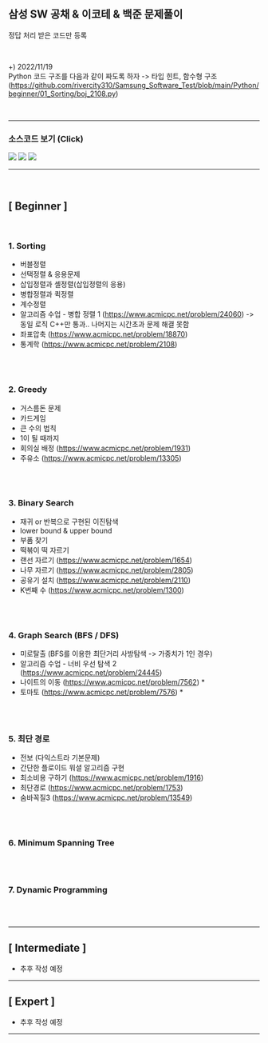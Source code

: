 ## 삼성 SW 공채 & 이코테 & 백준 문제풀이

정답 처리 받은 코드만 등록
   
<br/>

+) 2022/11/19 <br/>
Python 코드 구조를 다음과 같이 짜도록 하자 -> 타입 힌트, 함수형 구조 
(https://github.com/rivercity310/Samsung_Software_Test/blob/main/Python/beginner/01_Sorting/boj_2108.py)

<br/>

---

### 소스코드 보기 (Click) 
[<img src="https://img.shields.io/badge/C++-123456?style=flat&logo=Cplusplus&logoColor=white"/>](https://github.com/rivercity310/Samsung_Software_Test/tree/main/Cpp) [<img src="https://img.shields.io/badge/Java-red?style=flat&logo=OpenJDK&logoColor=white"/>](https://github.com/rivercity310/Samsung_Software_Test/tree/main/Java) [<img src="https://img.shields.io/badge/Python-blue?style=flat&logo=Python&logoColor=white"/>](https://github.com/rivercity310/Samsung_Software_Test/tree/main/Python)

---
<br/>

## [ Beginner ]  

<br/>

### 1. Sorting
- 버블정렬
- 선택정렬 & 응용문제
- 삽입정렬과 셸정렬(삽입정렬의 응용)
- 병합정렬과 퀵정렬
- 계수정렬
- 알고리즘 수업 - 병합 정렬 1 (https://www.acmicpc.net/problem/24060) -> 동일 로직 C++만 통과.. 나머지는 시간초과 문제 해결 못함
- 좌표압축 (https://www.acmicpc.net/problem/18870)
- 통계학 (https://www.acmicpc.net/problem/2108) 

<br/><br/>

### 2. Greedy
- 거스름돈 문제
- 카드게임
- 큰 수의 법칙
- 1이 될 때까지
- 회의실 배정 (https://www.acmicpc.net/problem/1931)
- 주유소 (https://www.acmicpc.net/problem/13305)

<br/><br/>

### 3. Binary Search
- 재귀 or 반복으로 구현된 이진탐색
- lower bound & upper bound
- 부품 찾기
- 떡볶이 떡 자르기
- 랜선 자르기 (https://www.acmicpc.net/problem/1654)
- 나무 자르기 (https://www.acmicpc.net/problem/2805)
- 공유기 설치 (https://www.acmicpc.net/problem/2110)
- K번째 수 (https://www.acmicpc.net/problem/1300)     

<br/><br/>

### 4. Graph Search (BFS / DFS)
- 미로탈출 (BFS를 이용한 최단거리 사방탐색 -> 가중치가 1인 경우)
- 알고리즘 수업 - 너비 우선 탐색 2 (https://www.acmicpc.net/problem/24445)
- 나이트의 이동 (https://www.acmicpc.net/problem/7562)    *
- 토마토 (https://www.acmicpc.net/problem/7576)           *

<br/><br/>

### 5. 최단 경로
- 전보 (다익스트라 기본문제)
- 간단한 플로이드 워셜 알고리즘 구현
- 최소비용 구하기 (https://www.acmicpc.net/problem/1916)
- 최단경로 (https://www.acmicpc.net/problem/1753)
- 숨바꼭질3 (https://www.acmicpc.net/problem/13549)

<br/><br/>

### 6. Minimum Spanning Tree

<br/><br/>

### 7. Dynamic Programming

<br/><br/>

--- 

## [ Intermediate ]
- 추후 작성 예정
 

---

## [ Expert ] 
- 추후 작성 예정


---